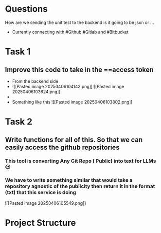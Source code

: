 # Questions
How are we sending the unit test to the backend is it going to be json or ...

- Currently connecting with #Github  #Gitlab and #Bitbucket

# Task 1
## Improve this code to take in the ==access token 
  - From the backend side 
  - ![[Pasted image 20250406104142.png]]![[Pasted image 20250406103624.png]]
- 
- Something like this ![[Pasted image 20250406103802.png]]

# Task 2
## Write functions for all of this. So that we can easily access the github repositories

### This tool is converting Any Git Repo ( Public) into text for LLMs 😍
### We have to write something similar that would take a repository agnostic of the publicity then return it in the format (txt) that this service is doing

![[Pasted image 20250406105549.png]]



# Project Structure

